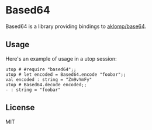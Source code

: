 # Based64

Based64 is a library providing bindings to [aklomp/base64](https://github.com/aklomp/base64).

## Usage

Here's an example of usage in a utop session:

```shell
utop # #require "based64";;
utop # let encoded = Based64.encode "foobar";;
val encoded : string = "Zm9vYmFy"
utop # Based64.decode encoded;;
- : string = "foobar"
```

## License

MIT